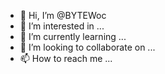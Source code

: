 - 👋 Hi, I’m @BYTEWoc
- 👀 I’m interested in ...
- 🌱 I’m currently learning ...
- 💞️ I’m looking to collaborate on ...
- 📫 How to reach me ...

<!---
BYTEWoc/BYTEWoc is a ✨ special ✨ repository because its `README.md` (this file) appears on your GitHub profile.
You can click the Preview link to take a look at your changes.
--->
